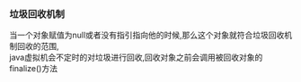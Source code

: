 ### 垃圾回收机制
当一个对象赋值为null或者没有指引指向他的时候,那么这个对象就符合垃圾回收机制回收的范围,  
java虚拟机会不定时的对垃圾进行回收,回收对象之前会调用被回收对象的finalize()方法  
